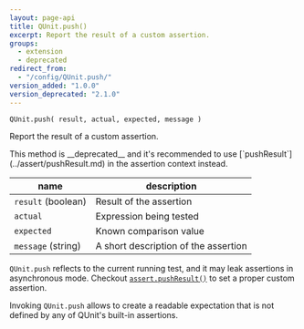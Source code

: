 ```yaml
---
layout: page-api
title: QUnit.push()
excerpt: Report the result of a custom assertion.
groups:
  - extension
  - deprecated
redirect_from:
  - "/config/QUnit.push/"
version_added: "1.0.0"
version_deprecated: "2.1.0"
---
```


`QUnit.push( result, actual, expected, message )`

Report the result of a custom assertion.

<p class="note note--warning" markdown="1">This method is __deprecated__ and it's recommended to use [`pushResult`](../assert/pushResult.md) in the assertion context instead.</p>

| name | description |
|------|-------------|
| `result` (boolean) | Result of the assertion |
| `actual` | Expression being tested |
| `expected` | Known comparison value |
| `message` (string) | A short description of the assertion |

`QUnit.push` reflects to the current running test, and it may leak assertions in asynchronous mode. Checkout [`assert.pushResult()`](../assert/pushResult.md) to set a proper custom assertion.

Invoking `QUnit.push` allows to create a readable expectation that is not defined by any of QUnit's built-in assertions.
